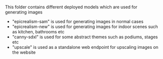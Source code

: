 This folder contains different deployed models which are used for generating images

- "epicrealism-sam" is used for generating images in normal cases
- "epicrealism-new" is used for generating images for indoor scenes such as kitchen, bathrooms etc
- "canny-sdxl" is used for some abstract themes such as podiums, stages etc
- "upscale" is used as a standalone web endpoint for upscaling images on the website